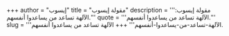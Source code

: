 +++
author = "إيسوب"
title = "مقولة إيسوب"
description = '''مقولة إيسوب: الآلهة تساعد من يساعدوا أنفسهم.'''
quote = '''الآلهة تساعد من يساعدوا أنفسهم.'''
slug = '''الآلهة-تساعد-من-يساعدوا-أنفسهم'''
+++
الآلهة تساعد من يساعدوا أنفسهم.
